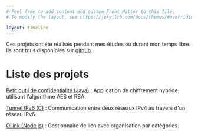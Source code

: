 ```yaml
---
# Feel free to add content and custom Front Matter to this file.
# To modify the layout, see https://jekyllrb.com/docs/themes/#overriding-theme-defaults

layout: timeline
---
```


Ces projets ont été réalisés pendant mes études ou durant mon temps libre. Ils sont tous disponibles sur [github](https://github.com/quentinfougereau).

# Liste des projets

[Petit outil de confidentialité (Java)](/projects/poc) : Application de chiffrement hybride utilisant l'algorithme AES et RSA.


[Tunnel IPv6 (C)](/projects/tunnel_ipv6) : Communication entre deux réseaux IPv4 au travers d'un réseau IPv6.


[Ollink (Node.js)](/projects/ollink) : Gestionnaire de lien avec organisation par catégories.
